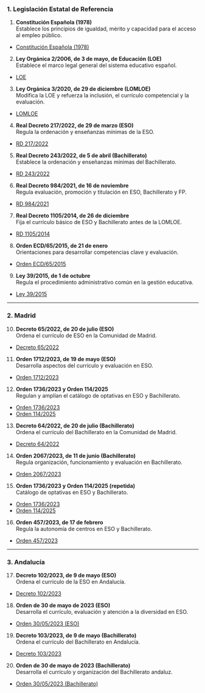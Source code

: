 ### **1. Legislación Estatal de Referencia**

1. **Constitución Española (1978)**  
Establece los principios de igualdad, mérito y capacidad para el acceso al empleo público.  
- [Constitución Española (1978)](https://www.boe.es/buscar/pdf/1978/BOE-A-1978-31229-consolidado.pdf)

2. **Ley Orgánica 2/2006, de 3 de mayo, de Educación (LOE)**  
Establece el marco legal general del sistema educativo español.  
- [LOE](https://www.boe.es/buscar/pdf/2006/BOE-A-2006-7899-consolidado.pdf)

3. **Ley Orgánica 3/2020, de 29 de diciembre (LOMLOE)**  
Modifica la LOE y refuerza la inclusión, el currículo competencial y la evaluación.  
- [LOMLOE](https://www.boe.es/buscar/pdf/2020/BOE-A-2020-17264-consolidado.pdf)

4. **Real Decreto 217/2022, de 29 de marzo (ESO)**  
Regula la ordenación y enseñanzas mínimas de la ESO.  
- [RD 217/2022](https://www.boe.es/buscar/pdf/2022/BOE-A-2022-4975-consolidado.pdf)

5. **Real Decreto 243/2022, de 5 de abril (Bachillerato)**  
Establece la ordenación y enseñanzas mínimas del Bachillerato.  
- [RD 243/2022](https://www.boe.es/buscar/pdf/2022/BOE-A-2022-5521-consolidado.pdf)

6. **Real Decreto 984/2021, de 16 de noviembre**  
Regula evaluación, promoción y titulación en ESO, Bachillerato y FP.  
- [RD 984/2021](https://www.boe.es/boe/dias/2021/11/17/pdfs/BOE-A-2021-18812.pdf)

7. **Real Decreto 1105/2014, de 26 de diciembre**  
Fija el currículo básico de ESO y Bachillerato antes de la LOMLOE.  
- [RD 1105/2014](https://www.boe.es/buscar/pdf/2015/BOE-A-2015-37-consolidado.pdf)

8. **Orden ECD/65/2015, de 21 de enero**  
Orientaciones para desarrollar competencias clave y evaluación.  
- [Orden ECD/65/2015](https://www.boe.es/buscar/pdf/2015/BOE-A-2015-738-consolidado.pdf)

9. **Ley 39/2015, de 1 de octubre**  
Regula el procedimiento administrativo común en la gestión educativa.  
- [Ley 39/2015](https://www.boe.es/buscar/pdf/2015/BOE-A-2015-10565-consolidado.pdf)

---

### **2. Madrid**

10. **Decreto 65/2022, de 20 de julio (ESO)**  
Ordena el currículo de ESO en la Comunidad de Madrid.  
- [Decreto 65/2022](https://www.bocm.es/eli/es-md/d/2022/07/20/65/con)

11. **Orden 1712/2023, de 19 de mayo (ESO)**  
Desarrolla aspectos del currículo y evaluación en ESO.  
- [Orden 1712/2023](https://www.bocm.es/boletin/CM_Orden_BOCM/2023/05/31/BOCM-20230531-17.PDF)

12. **Orden 1736/2023 y Orden 114/2025**  
Regulan y amplían el catálogo de optativas en ESO y Bachillerato.  
- [Orden 1736/2023](https://www.bocm.es/boletin/CM_Orden_BOCM/2023/05/31/BOCM-20230531-18.PDF)  
- [Orden 114/2025](https://www.bocm.es/boletin/CM_Orden_BOCM/2025/01/31/BOCM-20250131-18.PDF)

13. **Decreto 64/2022, de 20 de julio (Bachillerato)**  
Ordena el currículo del Bachillerato en la Comunidad de Madrid.  
- [Decreto 64/2022](https://www.comunidad.madrid/sites/default/files/doc/educacion/univ/decreto_64_2022_de_20_de_julio_curriculo_bachillerato.pdf)

14. **Orden 2067/2023, de 11 de junio (Bachillerato)**  
Regula organización, funcionamiento y evaluación en Bachillerato.  
- [Orden 2067/2023](https://www.comunidad.madrid/sites/default/files/doc/educacion/univ/orden2067_2023_bachillerato.pdf)

15. **Orden 1736/2023 y Orden 114/2025 (repetida)**  
Catálogo de optativas en ESO y Bachillerato.  
- [Orden 1736/2023](https://www.comunidad.madrid/sites/default/files/orden_1736_2023.pdf)  
- [Orden 114/2025](https://www.bocm.es/boletin/CM_Orden_BOCM/2025/01/31/BOCM-20250131-18.PDF)

16. **Orden 457/2023, de 17 de febrero**  
Regula la autonomía de centros en ESO y Bachillerato.  
- [Orden 457/2023](https://www.comunidad.madrid/sites/default/files/doc/educacion/orden_457_auton._centros.pdf)

---

### **3. Andalucía**

17. **Decreto 102/2023, de 9 de mayo (ESO)**  
Ordena el currículo de la ESO en Andalucía.  
- [Decreto 102/2023](https://www.juntadeandalucia.es/boja/2023/90/3)

18. **Orden de 30 de mayo de 2023 (ESO)**  
Desarrolla el currículo, evaluación y atención a la diversidad en ESO.  
- [Orden 30/05/2023 (ESO)](https://www.juntadeandalucia.es/boja/2023/104/36)

19. **Decreto 103/2023, de 9 de mayo (Bachillerato)**  
Ordena el currículo del Bachillerato en Andalucía.  
- [Decreto 103/2023](https://www.juntadeandalucia.es/boja/2023/90/4)

20. **Orden de 30 de mayo de 2023 (Bachillerato)**  
Desarrolla el currículo y organización del Bachillerato andaluz.  
- [Orden 30/05/2023 (Bachillerato)](https://www.juntadeandalucia.es/boja/2023/104/37)
